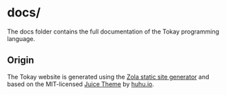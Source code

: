 # docs/

The docs folder contains the full documentation of the Tokay programming language.

## Origin

The Tokay website is generated using the [Zola static site generator](https://getzola.org) and based on the MIT-licensed [Juice Theme](https://juice.huhu.io/) by [huhu.io](https://huhu.io/).
